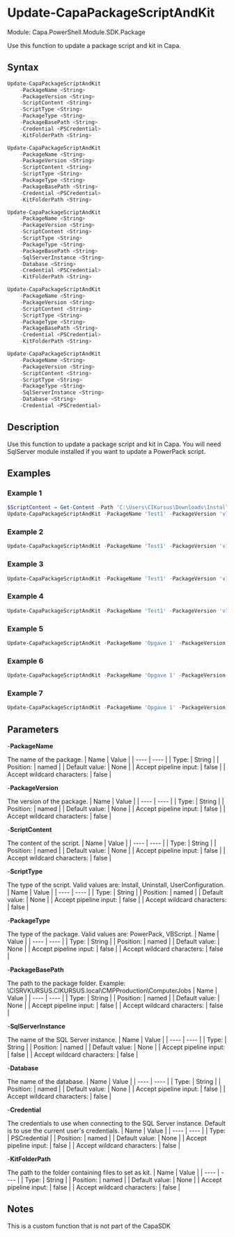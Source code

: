# Update-CapaPackageScriptAndKit
Module: Capa.PowerShell.Module.SDK.Package

Use this function to update a package script and kit in Capa.

## Syntax

```powershell
Update-CapaPackageScriptAndKit
	-PackageName <String>
	-PackageVersion <String>
	-ScriptContent <String>
	-ScriptType <String>
	-PackageType <String>
	-PackageBasePath <String>
	-Credential <PSCredential>
	-KitFolderPath <String>
```
```powershell
Update-CapaPackageScriptAndKit
	-PackageName <String>
	-PackageVersion <String>
	-ScriptContent <String>
	-ScriptType <String>
	-PackageType <String>
	-PackageBasePath <String>
	-Credential <PSCredential>
	-KitFolderPath <String>
```
```powershell
Update-CapaPackageScriptAndKit
	-PackageName <String>
	-PackageVersion <String>
	-ScriptContent <String>
	-ScriptType <String>
	-PackageType <String>
	-PackageBasePath <String>
	-SqlServerInstance <String>
	-Database <String>
	-Credential <PSCredential>
	-KitFolderPath <String>
```
```powershell
Update-CapaPackageScriptAndKit
	-PackageName <String>
	-PackageVersion <String>
	-ScriptContent <String>
	-ScriptType <String>
	-PackageType <String>
	-PackageBasePath <String>
	-Credential <PSCredential>
	-KitFolderPath <String>
```
```powershell
Update-CapaPackageScriptAndKit
	-PackageName <String>
	-PackageVersion <String>
	-ScriptContent <String>
	-ScriptType <String>
	-PackageType <String>
	-SqlServerInstance <String>
	-Database <String>
	-Credential <PSCredential>
```

## Description

Use this function to update a package script and kit in Capa.
You will need SqlServer module installed if you want to update a PowerPack script.

## Examples

### Example 1
```powershell
$ScriptContent = Get-Content -Path 'C:\Users\CIKursus\Downloads\InstallScript.ps1' | Out-String
Update-CapaPackageScriptAndKit -PackageName 'Test1' -PackageVersion 'v1.0' -ScriptContent $ScriptContent -ScriptType 'Install' -PackageType 'PowerPack' -SqlServerInstance $CapaServer -Database $Database
```
    
### Example 2
```powershell
Update-CapaPackageScriptAndKit -PackageName 'Test1' -PackageVersion 'v1.0' -ScriptContent "Write-Host 'Hello World'" -ScriptType 'Install' -PackageType 'PowerPack' -SqlServerInstance $CapaServer -Database $Database
```
    
### Example 3
```powershell
Update-CapaPackageScriptAndKit -PackageName 'Test1' -PackageVersion 'v1.0' -ScriptContent "Write-Host 'Hello World'" -ScriptType 'Uninstall' -PackageType 'PowerPack' -SqlServerInstance $CapaServer -Database $Database
```
    
### Example 4
```powershell
Update-CapaPackageScriptAndKit -PackageName 'Test1' -PackageVersion 'v1.0' -ScriptContent "Write-Host 'Hello World'" -ScriptType 'Install' -PackageType 'PowerPack' -SqlServerInstance $CapaServer -Database $Database -PackageBasePath 'D:\CapaInstaller\CMPProduction\ComputerJobs' -KitFolderPath 'C:\Users\CIKursus\Downloads\Kit'
```
    
### Example 5
```powershell
Update-CapaPackageScriptAndKit -PackageName 'Opgave 1' -PackageVersion 'v1.0' -ScriptContent "Write-Host 'Hello World'" -ScriptType 'Install' -PackageType 'VBScript' -PackageBasePath 'D:\CapaInstaller\CMPProduction\ComputerJobs'
```
    
### Example 6
```powershell
Update-CapaPackageScriptAndKit -PackageName 'Opgave 1' -PackageVersion 'v1.0' -ScriptContent "Write-Host 'Hello World'" -ScriptType 'Uninstall' -PackageType 'VBScript' -PackageBasePath 'D:\CapaInstaller\CMPProduction\ComputerJobs'
```
    
### Example 7
```powershell
Update-CapaPackageScriptAndKit -PackageName 'Opgave 1' -PackageVersion 'v1.0' -PackageBasePath 'D:\CapaInstaller\CMPProduction\ComputerJobs' -KitFolderPath 'C:\Users\CIKursus\Downloads\Kit\'
```
    

## Parameters

-**PackageName**

The name of the package.
| Name | Value |
| ---- | ---- |
| Type: | String |
| Position: | named | 
| Default value: | None | 
| Accept pipeline input: | false | 
| Accept wildcard characters: | false | 

-**PackageVersion**

The version of the package.
| Name | Value |
| ---- | ---- |
| Type: | String |
| Position: | named | 
| Default value: | None | 
| Accept pipeline input: | false | 
| Accept wildcard characters: | false | 

-**ScriptContent**

The content of the script.
| Name | Value |
| ---- | ---- |
| Type: | String |
| Position: | named | 
| Default value: | None | 
| Accept pipeline input: | false | 
| Accept wildcard characters: | false | 

-**ScriptType**

The type of the script. Valid values are: Install, Uninstall, UserConfiguration.
| Name | Value |
| ---- | ---- |
| Type: | String |
| Position: | named | 
| Default value: | None | 
| Accept pipeline input: | false | 
| Accept wildcard characters: | false | 

-**PackageType**

The type of the package. Valid values are: PowerPack, VBScript.
| Name | Value |
| ---- | ---- |
| Type: | String |
| Position: | named | 
| Default value: | None | 
| Accept pipeline input: | false | 
| Accept wildcard characters: | false | 

-**PackageBasePath**

The path to the package folder. Example: \\CISRVKURSUS.CIKURSUS.local\CMPProduction\ComputerJobs
| Name | Value |
| ---- | ---- |
| Type: | String |
| Position: | named | 
| Default value: | None | 
| Accept pipeline input: | false | 
| Accept wildcard characters: | false | 

-**SqlServerInstance**

The name of the SQL Server instance.
| Name | Value |
| ---- | ---- |
| Type: | String |
| Position: | named | 
| Default value: | None | 
| Accept pipeline input: | false | 
| Accept wildcard characters: | false | 

-**Database**

The name of the database.
| Name | Value |
| ---- | ---- |
| Type: | String |
| Position: | named | 
| Default value: | None | 
| Accept pipeline input: | false | 
| Accept wildcard characters: | false | 

-**Credential**

The credentials to use when connecting to the SQL Server instance.
Default is to use the current user's credentials.
| Name | Value |
| ---- | ---- |
| Type: | PSCredential |
| Position: | named | 
| Default value: | None | 
| Accept pipeline input: | false | 
| Accept wildcard characters: | false | 

-**KitFolderPath**

The path to the folder containing files to set as kit.
| Name | Value |
| ---- | ---- |
| Type: | String |
| Position: | named | 
| Default value: | None | 
| Accept pipeline input: | false | 
| Accept wildcard characters: | false | 


## Notes

This is a custom function that is not part of the CapaSDK

